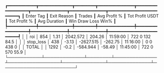 ┏━━━━━━━━━━━┳━━━━━━━━━━━━━┳━━━━━━━━┳━━━━━━━━━━━━━━┳━━━━━━━━━━━━━━━━━┳━━━━━━━━━━━━━━┳━━━━━━━━━━━━━━┳━━━━━━━━━━━━━━━━━━━━━━━━┓
┃ Enter Tag ┃ Exit Reason ┃ Trades ┃ Avg Profit % ┃ Tot Profit USDT ┃ Tot Profit % ┃ Avg Duration ┃  Win  Draw  Loss  Win% ┃
┡━━━━━━━━━━━╇━━━━━━━━━━━━━╇━━━━━━━━╇━━━━━━━━━━━━━━╇━━━━━━━━━━━━━━━━━╇━━━━━━━━━━━━━━╇━━━━━━━━━━━━━━╇━━━━━━━━━━━━━━━━━━━━━━━━┩
│           │         roi │    854 │         1.31 │        2042.572 │       204.26 │     11:59:00 │  722     0   132  84.5 │
│           │   stop_loss │    438 │        -3.13 │       -2627.515 │      -262.75 │     11:16:00 │    0     0   438     0 │
│     TOTAL │             │   1292 │         -0.2 │        -584.944 │       -58.49 │     11:45:00 │  722     0   570  55.9 │
└───────────┴─────────────┴────────┴──────────────┴─────────────────┴──────────────┴──────────────┴────────────────────────┘

